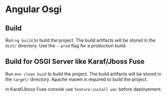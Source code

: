 # Angular Osgi

## Build

Run `ng build` to build the project. The build artifacts will be stored in the `dist/` directory. Use the `--prod` flag for a production build.

## Build for OSGI Server like Karaf/Jboss Fuse

Run `mvn clean buid` to build the project. The build artifacts will be stored in the `target/` directory. Apache maven is required to build the project.

in Karaf/Jboss Fuse console use `feature:install war` before deployement.

